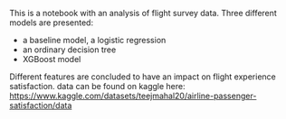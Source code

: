 This is a notebook with an analysis of flight survey data. Three different models are presented:
- a baseline model, a logistic regression
- an ordinary decision tree
- XGBoost model

Different features are concluded to have an impact on flight experience satisfaction.
data can be found on kaggle here: https://www.kaggle.com/datasets/teejmahal20/airline-passenger-satisfaction/data 
